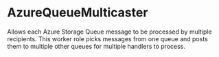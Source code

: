 AzureQueueMulticaster
=====================

Allows each Azure Storage Queue message to be processed by multiple recipients. This worker role picks messages from one queue and posts them to multiple other queues for multiple handlers to process.
